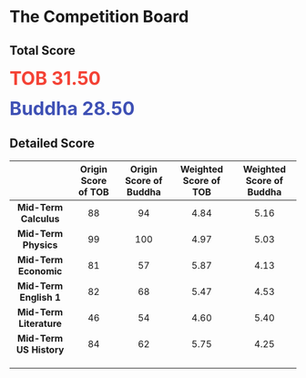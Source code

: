 # The Competition Board

<style type="text/css"> 
@import url('https://fonts.font.im/css?family=Open+Sans');
html {
    font-family: -apple-system, BlinkMacSystemFont, "Open Sans", "Segoe UI", Helvetica, Arial, sans-serif, "Apple Color Emoji", "Segoe UI Emoji", "Segoe UI Symbol" 
}
.markdown-body {
    font-family: -apple-system, BlinkMacSystemFont, "Open Sans", "Segoe UI", Helvetica, Arial, sans-serif, "Apple Color Emoji", "Segoe UI Emoji", "Segoe UI Symbol" 
}
tobwin{
        color: #f44336;
        font-weight: bolder
    }
buddhawin{
        color: #3F51B5;
        font-weight: bolder
    }
</style>
## Total Score

<font size =6px color=#f44336>**TOB	31.50**</font>

<font size =6px color=#3F51B5>**Buddha	28.50**</font>





## Detailed Score


|                         | Origin Score of TOB | Origin Score of Buddha | Weighted Score of TOB | Weighted Score of Buddha |
| :---------------------: | :-----------------: | :--------------------: | :-------------------: | :----------------------: |
|  **Mid-Term Calculus**  |         88          |           94           |         4.84          |           5.16           |
|  **Mid-Term Physics**   |         99          |          100           |         4.97          |           5.03           |
|  **Mid-Term Economic**  |         81          |           57           |         5.87          |           4.13           |
| **Mid-Term English 1**  |         82          |           68           |         5.47          |           4.53           |
| **Mid-Term Literature** |         46          |           54           |         4.60          |           5.40           |
| **Mid-Term US History** |         84          |           62           |         5.75          |           4.25           |
|                         |                     |                        |                       |                          |
|                         |                     |                        |                       |                          |
|                         |                     |                        |                       |                          |

